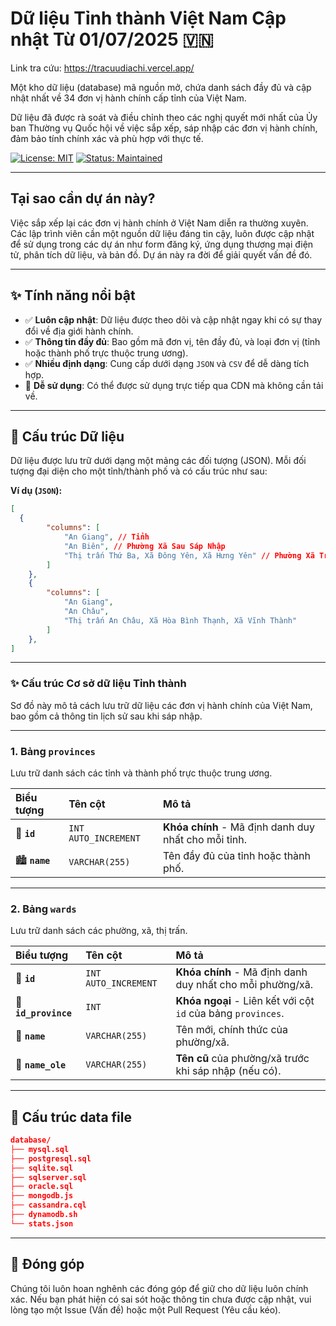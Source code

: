 # Dữ liệu Tỉnh thành Việt Nam Cập nhật Từ 01/07/2025 🇻🇳

Link tra cứu: https://tracuudiachi.vercel.app/

Một kho dữ liệu (database) mã nguồn mở, chứa danh sách đầy đủ và cập nhật nhất về 34 đơn vị hành chính cấp tỉnh của Việt Nam.

Dữ liệu đã được rà soát và điều chỉnh theo các nghị quyết mới nhất của Ủy ban Thường vụ Quốc hội về việc sắp xếp, sáp nhập các đơn vị hành chính, đảm bảo tính chính xác và phù hợp với thực tế.

[![License: MIT](https://img.shields.io/badge/License-MIT-blue.svg)](https://opensource.org/licenses/MIT)
[![Status: Maintained](https://img.shields.io/badge/status-maintained-green.svg)]()

---

## Tại sao cần dự án này?

Việc sắp xếp lại các đơn vị hành chính ở Việt Nam diễn ra thường xuyên. Các lập trình viên cần một nguồn dữ liệu đáng tin cậy, luôn được cập nhật để sử dụng trong các dự án như form đăng ký, ứng dụng thương mại điện tử, phân tích dữ liệu, và bản đồ. Dự án này ra đời để giải quyết vấn đề đó.

---

## ✨ Tính năng nổi bật

* ✅ **Luôn cập nhật**: Dữ liệu được theo dõi và cập nhật ngay khi có sự thay đổi về địa giới hành chính.
* ✅ **Thông tin đầy đủ**: Bao gồm mã đơn vị, tên đầy đủ, và loại đơn vị (tỉnh hoặc thành phố trực thuộc trung ương).
* ✅ **Nhiều định dạng**: Cung cấp dưới dạng `JSON` và `CSV` để dễ dàng tích hợp.
* 🚀 **Dễ sử dụng**: Có thể được sử dụng trực tiếp qua CDN mà không cần tải về.

---

## 📂 Cấu trúc Dữ liệu

Dữ liệu được lưu trữ dưới dạng một mảng các đối tượng (JSON). Mỗi đối tượng đại diện cho một tỉnh/thành phố và có cấu trúc như sau:

**Ví dụ (`JSON`):**

```json
[
  {
        "columns": [
            "An Giang", // Tỉnh
            "An Biên", // Phường Xã Sau Sáp Nhập
            "Thị trấn Thứ Ba, Xã Đông Yên, Xã Hưng Yên" // Phường Xã Trước Sáp Nhập
        ]
    },
    {
        "columns": [
            "An Giang",
            "An Châu",
            "Thị trấn An Châu, Xã Hòa Bình Thạnh, Xã Vĩnh Thành"
        ]
    },
]
```
---
### ✨ **Cấu trúc Cơ sở dữ liệu Tỉnh thành**

Sơ đồ này mô tả cách lưu trữ dữ liệu các đơn vị hành chính của Việt Nam, bao gồm cả thông tin lịch sử sau khi sáp nhập.

---

### **1. Bảng `provinces`**

Lưu trữ danh sách các tỉnh và thành phố trực thuộc trung ương.

| Biểu tượng | Tên cột | Mô tả |
| :--- | :--- | :--- |
| 🔑 **`id`** | `INT AUTO_INCREMENT` | **Khóa chính** - Mã định danh duy nhất cho mỗi tỉnh. |
| 🏙️ **`name`** | `VARCHAR(255)` | Tên đầy đủ của tỉnh hoặc thành phố. |

---

### **2. Bảng `wards`**

Lưu trữ danh sách các phường, xã, thị trấn.

| Biểu tượng | Tên cột | Mô tả |
| :--- | :--- | :--- |
| 🔑 **`id`** | `INT AUTO_INCREMENT` | **Khóa chính** - Mã định danh duy nhất cho mỗi phường/xã. |
| 🔗 **`id_province`** | `INT` | **Khóa ngoại** - Liên kết với cột `id` của bảng `provinces`. |
| 📍 **`name`** | `VARCHAR(255)` | Tên mới, chính thức của phường/xã. |
| 📜 **`name_ole`** | `VARCHAR(255)` | **Tên cũ** của phường/xã trước khi sáp nhập (nếu có). |

---
## 📂 Cấu trúc data file

```json
database/
├── mysql.sql
├── postgresql.sql
├── sqlite.sql
├── sqlserver.sql
├── oracle.sql
├── mongodb.js
├── cassandra.cql
├── dynamodb.sh
└── stats.json
```

---
## 🤝 Đóng góp
Chúng tôi luôn hoan nghênh các đóng góp để giữ cho dữ liệu luôn chính xác. Nếu bạn phát hiện có sai sót hoặc thông tin chưa được cập nhật, vui lòng tạo một Issue (Vấn đề) hoặc một Pull Request (Yêu cầu kéo).
